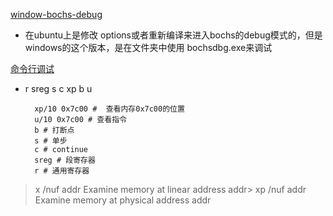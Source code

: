 [window-bochs-debug](https://blog.csdn.net/baidu_19473529/article/details/124466879)

+ 在ubuntu上是修改 options或者重新编译来进入bochs的debug模式的，但是windows的这个版本，是在文件夹中使用 bochsdbg.exe来调试


[命令行调试](https://bochs.sourceforge.io/doc/docbook/user/internal-debugger.html)


+ r sreg s c xp b u

        xp/10 0x7c00 #  查看内存0x7c00的位置
        u/10 0x7c00 # 查看指令
        b # 打断点
        s # 单步
        c # continue
        sreg # 段寄存器
        r # 通用寄存器

> x  /nuf addr      Examine memory at linear address addr>
> xp /nuf addr      Examine memory at physical address addr